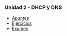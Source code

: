 ### Unidad 2 - DHCP y DNS

-   [Apuntes](./apuntes/)
-   [Ejercicios](./ejercicios/)
-   [Examen](./examen/)
